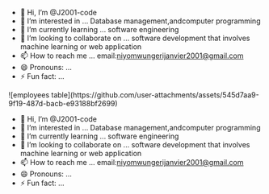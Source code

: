 - 👋 Hi, I’m @J2001-code
- 👀 I’m interested in ... Database management,andcomputer programming 
- 🌱 I’m currently learning ... software engineering 
- 💞️ I’m looking to collaborate on ... software development that involves machine learning or web application 
- 📫 How to reach me ... email:niyomwungerijanvier2001@gmail.com
- 😄 Pronouns: ...
- ⚡ Fun fact: ...

<!---
J2001-code/J2001-code is a ✨ special ✨ repository because its `README.md` (this file) appears on your GitHub profile.
You can click the Preview link to take a look at your changes.
--->![employees table](https://github.com/user-attachments/assets/545d7aa9-9f19-487d-bacb-e93188bf2699)
- 👋 Hi, I’m @J2001-code
- 👀 I’m interested in ... Database management,andcomputer programming 
- 🌱 I’m currently learning ... software engineering 
- 💞️ I’m looking to collaborate on ... software development that involves machine learning or web application 
- 📫 How to reach me ... email:niyomwungerijanvier2001@gmail.com
- 😄 Pronouns: ...
- ⚡ Fun fact: ...

<!---
J2001-code/J2001-code is a ✨ special ✨ repository because its `README.md` (this file) appears on your GitHub profile.
You can click the Preview link to take a look at your changes.
--->
